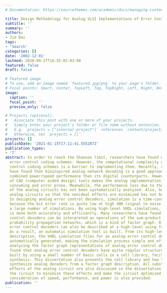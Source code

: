 ```yaml
---
# Documentation: https://sourcethemes.com/academic/docs/managing-content/

title: Design Methodology for Analog VLSI Implementations of Error Control Decoders
subtitle: ''
summary: ''
authors:
- Jie Dai
tags:
- 'Search'
categories: []
date: '2002-12-01'
lastmod: 2020-09-27T16:55:03-03:00
featured: false
draft: false

# Featured image
# To use, add an image named `featured.jpg/png` to your page's folder.
# Focal points: Smart, Center, TopLeft, Top, TopRight, Left, Right, BottomLeft, Bottom, BottomRight.
image:
  caption: ''
  focal_point: ''
  preview_only: false

# Projects (optional).
#   Associate this post with one or more of your projects.
#   Simply enter your project's folder or file name without extension.
#   E.g. `projects = ["internal-project"]` references `content/project/deep-learning/index.md`.
#   Otherwise, set `projects = []`.
projects: []
publishDate: '2021-01-15T17:11:41.555287Z'
publication_types:
- '7'
abstract: In order to reach the Shannon limit, researchers have found more efficient
  error control coding schemes. However, the computational complexity of such error
  control coding schemes is a barrier to implementing them. Recently, researchers
  have found that bioinspired analog network decoding is a good approach with better
  combined power/speed performance than its digital counterparts. However, the lack
  of CAD (computer aided design) tools makes the analog implementation quite time
  consuming and error prone. Meanwhile, the performance loss due to the nonidealities
  of the analog circuits has not been systematically analyzed. Also, how to organize
  analog circuits so that the nonideal effects are minimized has not been discussed.
  In designing analog error control decoders, simulation is a time-consuming task
  because the bit error rate is quite low at high SNR (signal to noise ratio), requiring
  a large number of simulations. By using high-level VHDL simulations, the simulation
  is done both accurately and efficiently. Many researchers have found that error
  control decoders can be interpreted as operations of the sum-product algorithm on
  probability propagation networks, which is a kind of factor graph. Of course, analog
  error control decoders can also be described at a high-level using factor graphs.
  As a result, an automatic simulation tool is built. From its high-level factor graph
  description, the VHDL simulation files for an analog error control decoder can be
  automatically generated, making the simulation process simple and efficient. After
  analyzing the factor graph representations of analog error control decoders, we
  found that analog error control decoders have quite regular structures and can be
  built by using a small number of basic cells in a cell library, facilitating automatic
  synthesis. This dissertation also presents the cell library and how to automatically
  synthesize analog decoders from a factor graph description. All substantial nonideal
  effects of the analog circuit are also discussed in the dissertation. How to organize
  the circuit to minimize these effects and make the circuit optimized in a combined
  consideration of speed, performance, and power is also provided.
publication: ''
---
```

